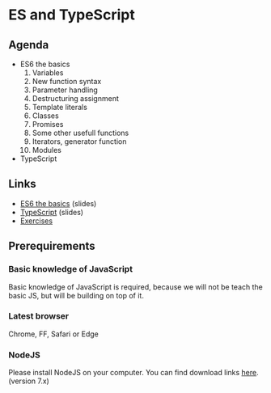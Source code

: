 # ES and TypeScript

## Agenda
* ES6 the basics
  1. Variables
  2. New function syntax
  3. Parameter handling
  4. Destructuring assignment
  5. Template literals
  6. Classes
  7. Promises
  8. Some other usefull functions
  9. Iterators, generator function
  10. Modules
* TypeScript

## Links

* [ES6 the basics](http://slides.com/rokburgar/deck-2) (slides)
* [TypeScript](https://slides.com/ng-slo/workshop-2-ts) (slides)
* [Exercises](https://github.com/ng-slo/workshop/blob/master/02-es6-ts/exercises.md)

## Prerequirements

### Basic knowledge of JavaScript
Basic knowledge of JavaScript is required, because we will not be teach the basic JS, but will be building on top of it.

### Latest browser
Chrome, FF, Safari or Edge

### NodeJS
Please install NodeJS on your computer. You can find download links [here](https://nodejs.org/en/download/current/). (version 7.x)
